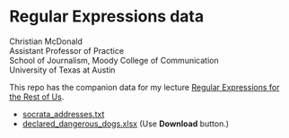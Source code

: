 # Regular Expressions data

Christian McDonald\
Assistant Professor of Practice\
School of Journalism, Moody College of Communication\
University of Texas at Austin

This repo has the companion data for my lecture [Regular Expressions for the Rest of Us](https://docs.google.com/document/d/1DvAM4lnGJLefo9skD8GgM-_9S1BEhpjJfV86yhJavI0/edit).

- [socrata_addresses.txt](https://raw.githubusercontent.com/utdata/regex-lesson/master/socrata_addresses.txt)
- [declared_dangerous_dogs.xlsx](https://github.com/utdata/regex-lesson/blob/master/declared_dangerous_docs.xlsx) (Use **Download** button.)

